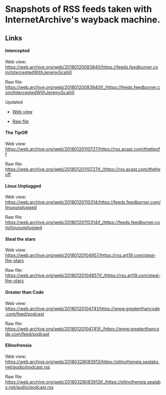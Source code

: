 # Snapshots of RSS feeds taken with InternetArchive's wayback machine.

## Links

#### Intercepted

Web view: https://web.archive.org/web/20180120083840/https://feeds.feedburner.com/InterceptedWithJeremyScahill

Raw file: https://web.archive.org/web/20180120083840if_/https://feeds.feedburner.com/InterceptedWithJeremyScahill

Updated

* [Web view](https://web.archive.org/web/20180203132146/https://feeds.feedburner.com/InterceptedWithJeremyScahill)

* [Raw file](https://web.archive.org/web/20180203132146/https://feeds.feedburner.com/InterceptedWithJeremyScahill)

#### The TipOff

Web view: https://web.archive.org/web/20180120110727/https://rss.acast.com/thetipoff

Raw file: https://web.archive.org/web/20180120110727if_/https://rss.acast.com/thetipoff

#### Linux Unplugged

Web view: https://web.archive.org/web/20180120110314/https://feeds.feedburner.com/linuxunplugged

Raw file: https://web.archive.org/web/20180120110314if_/https://feeds.feedburner.com/linuxunplugged

#### Steal the stars

Web view: https://web.archive.org/web/20180120104957/https://rss.art19.com/steal-the-stars

Raw file: https://web.archive.org/web/20180120104957if_/https://rss.art19.com/steal-the-stars

#### Greater than Code

Web view: https://web.archive.org/web/20180120104741/https://www.greaterthancode.com/feed/podcast

Raw file: https://web.archive.org/web/20180120104741if_/https://www.greaterthancode.com/feed/podcast

#### Ellinofreneia

Web view: https://web.archive.org/web/20180328083913/https://ellinofreneia.sealabs.net/audio/podcast.rss

Raw file: https://web.archive.org/web/20180328083913if_/https://ellinofreneia.sealabs.net/audio/podcast.rss